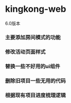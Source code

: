 # kingkong-web
6.0版本
### 主要添加房间模式的功能
### 修改活动页面样式
### 替换一些不好用的ui组件
### 删除旧项目一些无用的代码
### 根据现有项目进度梳理逻辑
